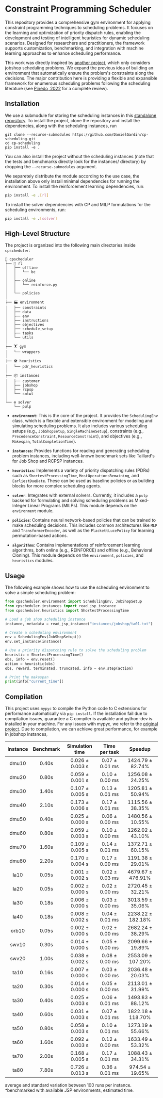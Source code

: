 # Constraint Programming Scheduler

This repository provides a comprehensive gym environment for applying constraint programming techniques to scheduling problems.
It focuses on the learning and optimization of priority dispatch rules, enabling the development and testing of intelligent heuristics for dynamic scheduling scenarios.
Designed for researchers and practitioners, the framework supports customization, benchmarking, and integration with machine learning approaches to enhance scheduling performance.

This work was directly inspired by [another project](https://github.com/ingambe/JobShopCPEnv), which only considers jobshop scheduling problems.
We expand the previous idea of building an environment that automatically ensure the problem's constraints along the decisions.
The major contribution here is providing a flexible and expansible framework for enumerous scheduling problems following the scheduling literature (see [Pinedo, 2022](https://link.springer.com/book/10.1007/978-3-031-05921-6) for a complete review).


## Installation

 We use a submodule for storing the scheduling instances in this [standalone repository](https://github.com/DanielGardin/scheduling-instances).
To install the project, clone the repository and install the dependencies, along with the scheduling instances, run

```bash'
git clone --recurse-submodules https://github.com/DanielGardin/cp-scheduling.git
cd cp-scheduling
pip install -e .
```
You can also install the project without the scheduling instances (note that the tests and benchmarks directly look for the instances/ directory) by dropping the `--recurse-submodules` argument.

We separetely distribute the module according to the use case, the installation above only install minimal dependencies for running the environment.
To install the reinforcement learning dependencies, run:

```bash
pip install -e .[rl]
```

To install the solver dependencies with CP and MILP formulations for the scheduling environments, run:

```bash
pip install -e .[solver]
```

## High-Level Structure

The project is organized into the following main directories inside `cpscheduler`:

```
🧩 cpscheduler
├── 🧠 rl
│   ├── offline
│   │   └── bc
│   │
│   ├── online
│   │   └── reinforce.py
│   │
│   └── policies
│
├── 🏭 environment
│   ├── constraints
│   ├── data
│   ├── env
│   ├── instructions
│   ├── objectives
│   ├── schedule_setup
│   ├── tasks
│   └── utils
│
├── 🏋️ gym
│   └── wrappers
│
├── 🛠️ heuristics
│   └── pdr_heuristics
│
├── 📦 instances
│   ├── customer
│   ├── jobshop
│   ├── rcpsp
│   └── smtwt
│
└── ⚙️ solver
    └── pulp
```

-   **`environment`**: This is the core of the project. It provides the `SchedulingEnv` class, which is a flexible and extensible environment for modeling and simulating scheduling problems. It also includes various scheduling setups (e.g., `JobShopSetup`, `SingleMachineSetup`), constraints (e.g., `PrecedenceConstraint`, `ResourceConstraint`), and objectives (e.g., `Makespan`, `TotalCompletionTime`).

-   **`instances`**: Provides functions for reading and generating scheduling problem instances, including well-known benchmark sets like Taillard's for Job Shop and RCPSP instances.
-   **`heuristics`**: Implements a variety of priority dispatching rules (PDRs) such as `ShortestProcessingTime`, `MostOperationsRemaining`, and `EarliestDueDate`. These can be used as baseline policies or as building blocks for more complex scheduling agents.
-   **`solver`**: Integrates with external solvers. Currently, it includes a `pulp` backend for formulating and solving scheduling problems as Mixed-Integer Linear Programs (MILPs). This module depends on the `environment` module.
-   **`policies`**: Contains neural network-based policies that can be trained to make scheduling decisions. This includes common architectures like `MLP` and `TransformerEncoder`, as well as the `PlackettLucePolicy` for learning permutation-based actions.
-   **`algorithms`**: Contains implementations of reinforcement learning algorithms, both online (e.g., REINFORCE) and offline (e.g., Behavioral Cloning). This module depends on the `environment`, `policies`, and `heuristics` modules.

## Usage

The following example shows how to use the scheduling environment to solve a simple scheduling problem:

```python
from cpscheduler.environment import SchedulingEnv, JobShopSetup
from cpscheduler.instances import read_jsp_instance
from cpscheduler.heuristics import ShortestProcessingTime

# Load a job shop scheduling instance
instance, metadata = read_jsp_instance("instances/jobshop/ta01.txt")

# Create a scheduling environment
env = SchedulingEnv(JobShopSetup())
env.set_instance(instance)

# Use a priority dispatching rule to solve the scheduling problem
heuristic = ShortestProcessingTime()
obs, info = env.reset()
action = heuristic(obs)
obs, reward, terminated, truncated, info = env.step(action)

# Print the makespan
print(info["current_time"])
```


## Compilation

This project uses `mypyc` to compile the Python code to C extensions for performance automatically via `pip install`.
If the installation fail due to compilation issues, guarantee a C compiler is available and python-dev is installed in your machine.
For any issues with mypyc, we refer to the [original project](https://github.com/mypyc/mypyc). 
Due to compilation, we can achieve great performance, for example in jobshop instances,

| Instance | Benchmark | Simulation time | Time per task  |      Speedup      |
| :------: | :-------: | :-------------: | :------------: | :---------------: |
|  dmu10   |   0.40s   | 0.026 ± 0.003 s | 0.07 ± 0.01 ms |  1424.79 ± 82.74% |
|  dmu20   |   0.80s   | 0.059 ± 0.001 s | 0.10 ± 0.00 ms |  1256.08 ± 24.25% |
|  dmu30   |   1.40s   | 0.107 ± 0.005 s | 0.13 ± 0.01 ms |  1205.81 ± 50.94% |
|  dmu40   |   2.10s   | 0.173 ± 0.006 s | 0.17 ± 0.01 ms |  1115.56 ± 38.35% |
|  dmu50   |   0.40s   | 0.025 ± 0.000 s | 0.06 ± 0.00 ms |  1480.56 ± 10.55% |
|  dmu60   |   0.80s   | 0.059 ± 0.003 s | 0.10 ± 0.00 ms |  1262.02 ± 43.10% |
|  dmu70   |   1.60s   | 0.109 ± 0.005 s | 0.14 ± 0.01 ms |  1372.71 ± 60.15% |
|  dmu80   |   2.20s   | 0.170 ± 0.004 s | 0.17 ± 0.00 ms |  1191.38 ± 29.01% |
|   la10   |   0.05s   | 0.001 ± 0.002 s | 0.02 ± 0.03 ms | 4679.67 ± 476.91% |
|   la20   |   0.05s   | 0.002 ± 0.000 s | 0.02 ± 0.00 ms |  2720.45 ± 32.21% |
|   la30   |   0.18s   | 0.006 ± 0.000 s | 0.03 ± 0.00 ms |  3013.59 ± 35.06% |
|   la40   |   0.18s   | 0.008 ± 0.002 s | 0.04 ± 0.01 ms | 2238.22 ± 182.18% |
|  orb10   |   0.05s   | 0.002 ± 0.000 s | 0.02 ± 0.00 ms |  2682.24 ± 38.29% |
|  swv10   |   0.30s   | 0.014 ± 0.000 s | 0.05 ± 0.00 ms |  2099.66 ± 19.89% |
|  swv20   |   1.00s   | 0.038 ± 0.002 s | 0.08 ± 0.00 ms | 2553.09 ± 107.20% |
|   ta10   |   0.16s   | 0.007 ± 0.000 s | 0.03 ± 0.00 ms |  2036.48 ± 20.03% |
|   ta20   |   0.30s   | 0.014 ± 0.000 s | 0.05 ± 0.00 ms |  2113.01 ± 31.99% |
|   ta30   |   0.40s   | 0.025 ± 0.003 s | 0.06 ± 0.01 ms |  1493.83 ± 88.12% |
|   ta40   |   0.60s   | 0.031 ± 0.003 s | 0.07 ± 0.01 ms | 1822.18 ± 118.70% |
|   ta50   |   0.80s   | 0.058 ± 0.003 s | 0.10 ± 0.01 ms |  1273.19 ± 55.66% |
|   ta60   |   1.60s   | 0.092 ± 0.003 s | 0.12 ± 0.00 ms |  1633.49 ± 53.32% |
|   ta70   |   2.00s   | 0.168 ± 0.005 s | 0.17 ± 0.01 ms |  1088.43 ± 34.31% |
|   ta80   |   7.80s   | 0.726 ± 0.013 s | 0.36 ± 0.01 ms |  974.54 ± 19.65%  |

average and standard variation between 100 runs per instance.\
*benchmarked with available JSP environments, estimated time.